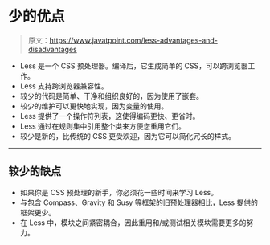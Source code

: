 # 少的优点

> 原文：<https://www.javatpoint.com/less-advantages-and-disadvantages>

*   Less 是一个 CSS 预处理器。编译后，它生成简单的 CSS，可以跨浏览器工作。
*   Less 支持跨浏览器兼容性。
*   较少的代码是简单、干净和组织良好的，因为使用了嵌套。
*   较少的维护可以更快地实现，因为变量的使用。
*   Less 提供了一个操作符列表，这使得编码更快、更省时。
*   Less 通过在规则集中引用整个类来方便您重用它们。
*   较少是新的，比传统的 CSS 更受欢迎，因为它可以简化冗长的样式。

* * *

## 较少的缺点

*   如果你是 CSS 预处理的新手，你必须花一些时间来学习 Less。
*   与包含 Compass、Gravity 和 Susy 等框架的旧预处理器相比，Less 提供的框架更少。
*   在 Less 中，模块之间紧密耦合，因此重用和/或测试相关模块需要更多的努力。